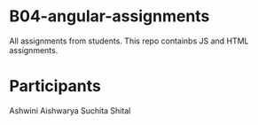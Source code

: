# B04-angular-assignments
All assignments from students. This repo containbs JS and HTML assignments.

# Participants 
Ashwini
Aishwarya
Suchita
Shital

